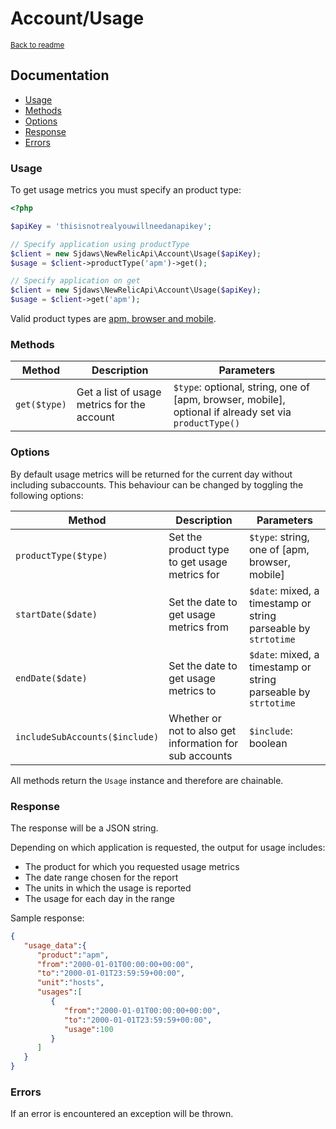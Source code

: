 # Account/Usage

<sup>[Back to readme](https://github.com/sjdaws/newrelic-api/blob/master/readme.md)</sup>

## Documentation

- [Usage](#usage)
- [Methods](#methods)
- [Options](#options)
- [Response](#response)
- [Errors](#errors)

### Usage

To get usage metrics you must specify an product type:

```php
<?php

$apiKey = 'thisisnotrealyouwillneedanapikey';

// Specify application using productType
$client = new Sjdaws\NewRelicApi\Account\Usage($apiKey);
$usage = $client->productType('apm')->get();

// Specify application on get
$client = new Sjdaws\NewRelicApi\Account\Usage($apiKey);
$usage = $client->get('apm');
```

Valid product types are [apm, browser and mobile](https://docs.newrelic.com/docs/apis/rest-api-v2/account-examples-v2/retrieving-account-usage-metrics-rest-api#product_names).

### Methods

|Method|Description|Parameters|
|---|---|---|
|`get($type)`|Get a list of usage metrics for the account|`$type`: optional, string, one of [apm, browser, mobile], optional if already set via `productType()`|

### Options

By default usage metrics will be returned for the current day without including subaccounts. This behaviour can be changed by toggling the following options:

|Method|Description|Parameters|
|---|---|---|
|`productType($type)`|Set the product type to get usage metrics for|`$type`: string, one of [apm, browser, mobile]|
|`startDate($date)`|Set the date to get usage metrics from|`$date`: mixed, a timestamp or string parseable by `strtotime`|
|`endDate($date)`|Set the date to get usage metrics to|`$date`: mixed, a timestamp or string parseable by `strtotime`|
|`includeSubAccounts($include)`|Whether or not to also get information for sub accounts|`$include`: boolean|

All methods return the `Usage` instance and therefore are chainable.

### Response

The response will be a JSON string.

Depending on which application is requested, the output for usage includes:
* The product for which you requested usage metrics
* The date range chosen for the report
* The units in which the usage is reported
* The usage for each day in the range

Sample response:
```json
{
   "usage_data":{
      "product":"apm",
      "from":"2000-01-01T00:00:00+00:00",
      "to":"2000-01-01T23:59:59+00:00",
      "unit":"hosts",
      "usages":[
         {
            "from":"2000-01-01T00:00:00+00:00",
            "to":"2000-01-01T23:59:59+00:00",
            "usage":100
         }
      ]
   }
}
```

### Errors

If an error is encountered an exception will be thrown.

